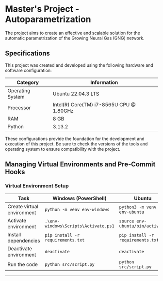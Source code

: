 # Master's Project - Autoparametrization

The project aims to create an effective and scalable solution for the automatic parametrization of the Growing Neural Gas (GNG) network.

## Specifications

This project was created and developed using the following hardware and software configuration:

| Category           | Information                                 |
|--------------------|---------------------------------------------|
| Operating System   | Ubuntu 22.04.3 LTS                          |
| Processor          | Intel(R) Core(TM) i7-8565U CPU @ 1.80GHz    |
| RAM                | 8 GB                                        |
| Python             | 3.13.2                                      |

These configurations provide the foundation for the development and execution of this project. Be sure to check the versions of the tools and operating system to ensure compatibility with the project.

## Managing Virtual Environments and Pre-Commit Hooks

### Virtual Environment Setup

| Task                      | Windows (PowerShell)                     | Ubuntu                          |
|---------------------------|------------------------------------------|---------------------------------|
| Create virtual environment | `python -m venv env-windows`            | `python3 -m venv env-ubuntu`   |
| Activate environment      | `.\env-windows\Scripts\Activate.ps1`     | `source env-ubuntu/bin/activate` |
| Install dependencies      | `pip install -r requirements.txt`        | `pip install -r requirements.txt` |
| Deactivate environment    | `deactivate`                             | `deactivate`                    |
| Run the code              | `python src/script.py`                   | `python src/script.py`          |

---